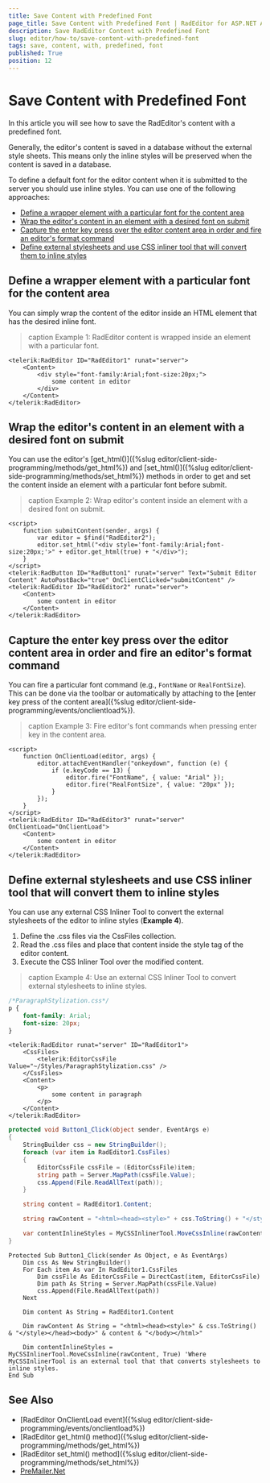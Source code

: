 ```yaml
---
title: Save Content with Predefined Font
page_title: Save Content with Predefined Font | RadEditor for ASP.NET AJAX Documentation
description: Save RadEditor Content with Predefined Font
slug: editor/how-to/save-content-with-predefined-font
tags: save, content, with, predefined, font
published: True
position: 12
---
```


# Save Content with Predefined Font

In this article you will see how to save the RadEditor's content with a predefined font.

Generally, the editor's content is saved in a database without the external style sheets. This means only the inline styles will be preserved when the content is saved in a database. 

To define a default font for the editor content when it is submitted to the server you should use inline styles. You can use one of the following approaches:

* [Define a wrapper element with a particular font for the content area](#define-a-wrapper-element-with-a-particular-font-for-the-content-area)
* [Wrap the editor's content in an element with a desired font on submit](#wrap-the-editors-content-in-an-element-with-a-desired-font-on-submit)
* [Capture the enter key press over the editor content area in order and fire an editor's format command](#capture-the-enter-key-press-over-the-editor-content-area-in-order-and-fire-an-editors-format-command)
* [Define external stylesheets and use CSS inliner tool that will convert them to inline styles](#define-external-stylesheets-and-use-css-inliner-tool-that-will-convert-them-to-inline-styles)

## Define a wrapper element with a particular font for the content area

You can simply wrap the content of the editor inside an HTML element that has the desired inline font.

>caption Example 1: RadEditor content is wrapped inside an element with a particular font.

````ASP.NET
<telerik:RadEditor ID="RadEditor1" runat="server">
    <Content>
        <div style="font-family:Arial;font-size:20px;">
            some content in editor
        </div>
    </Content>
</telerik:RadEditor>
````

## Wrap the editor's content in an element with a desired font on submit

You can use the editor's [get_html()]({%slug editor/client-side-programming/methods/get_html%}) and [set_html()]({%slug editor/client-side-programming/methods/set_html%}) methods in order to get and set the content inside an element with a particular font before submit.

>caption Example 2: Wrap editor's content inside an element with a desired font on submit.

````ASP.NET
<script>
    function submitContent(sender, args) {
        var editor = $find("RadEditor2");
        editor.set_html("<div style='font-family:Arial;font-size:20px;'>" + editor.get_html(true) + "</div>");
    }
</script>
<telerik:RadButton ID="RadButton1" runat="server" Text="Submit Editor Content" AutoPostBack="true" OnClientClicked="submitContent" />
<telerik:RadEditor ID="RadEditor2" runat="server">
    <Content>
        some content in editor
    </Content>
</telerik:RadEditor>
````

## Capture the enter key press over the editor content area in order and fire an editor's format command

You can fire a particular font command (e.g., `FontName` or `RealFontSize`). This can be done via the toolbar or automatically by attaching to the [enter key press of the content area]({%slug editor/client-side-programming/events/onclientload%}).

>caption Example 3: Fire editor's font commands when pressing enter key in the content area.

````ASP.NET
<script>
    function OnClientLoad(editor, args) {
        editor.attachEventHandler("onkeydown", function (e) {
            if (e.keyCode == 13) {
                editor.fire("FontName", { value: "Arial" });
                editor.fire("RealFontSize", { value: "20px" });
            }
        });
    }
</script>
<telerik:RadEditor ID="RadEditor3" runat="server" OnClientLoad="OnClientLoad">
    <Content>
        some content in editor
    </Content>
</telerik:RadEditor>
````

## Define external stylesheets and use CSS inliner tool that will convert them to inline styles

You can use any external CSS Inliner Tool to convert the external stylesheets of the editor to inline styles (**Example 4**).

1. Define the .css files via the CssFiles collection.
1. Read the .css files and place that content inside the style tag of the editor content.
1. Execute the CSS Inliner Tool over the modified content.

>caption Example 4: Use an external CSS Inliner Tool to convert external stylesheets to inline styles.

````CSS
/*ParagraphStylization.css*/
p {
    font-family: Arial;
    font-size: 20px;
}

````
````ASP.NET
<telerik:RadEditor runat="server" ID="RadEditor1">
    <CssFiles>
        <telerik:EditorCssFile Value="~/Styles/ParagraphStylization.css" />
    </CssFiles>
    <Content>
        <p>
            some content in paragraph
        </p>
    </Content>
</telerik:RadEditor>
````
````C#
protected void Button1_Click(object sender, EventArgs e)
{
    StringBuilder css = new StringBuilder();
    foreach (var item in RadEditor1.CssFiles)
    {
        EditorCssFile cssFile = (EditorCssFile)item;
        string path = Server.MapPath(cssFile.Value);
        css.Append(File.ReadAllText(path));
    }

    string content = RadEditor1.Content;

    string rawContent = "<html><head><style>" + css.ToString() + "</style></head><body>" + content + "</body></html>";

    var contentInlineStyles = MyCSSInlinerTool.MoveCssInline(rawContent, true); //Where MyCSSInlinerTool is an external tool that that converts stylesheets to inline styles. 
}
````
````VB
Protected Sub Button1_Click(sender As Object, e As EventArgs)
	Dim css As New StringBuilder()
	For Each item As var In RadEditor1.CssFiles
		Dim cssFile As EditorCssFile = DirectCast(item, EditorCssFile)
		Dim path As String = Server.MapPath(cssFile.Value)
		css.Append(File.ReadAllText(path))
	Next

	Dim content As String = RadEditor1.Content

	Dim rawContent As String = "<html><head><style>" & css.ToString() & "</style></head><body>" & content & "</body></html>"

	Dim contentInlineStyles = MyCSSInlinerTool.MoveCssInline(rawContent, True) 'Where MyCSSInlinerTool is an external tool that that converts stylesheets to inline styles.
End Sub
````

## See Also

* [RadEditor OnClientLoad event]({%slug editor/client-side-programming/events/onclientload%})
* [RadEditor get_html() method]({%slug editor/client-side-programming/methods/get_html%})
* [RadEditor set_html() method]({%slug editor/client-side-programming/methods/set_html%})
* [PreMailer.Net](https://github.com/milkshakesoftware/PreMailer.Net)
